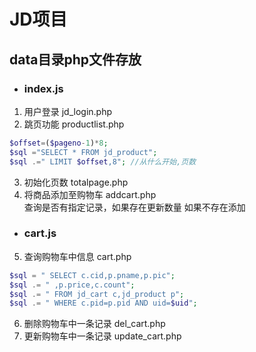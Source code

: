 JD项目
====
## data目录php文件存放
* ### index.js
 1. 用户登录 jd_login.php
 2. 跳页功能 productlist.php
```php
$offset=($pageno-1)*8;
$sql ="SELECT * FROM jd_product";
$sql .=" LIMIT $offset,8"; //从什么开始,页数
```
	
 3. 初始化页数 totalpage.php
 4. 将商品添加至购物车 addcart.php <br>
 查询是否有指定记录，如果存在更新数量 如果不存在添加
 * ### cart.js
 5. 查询购物车中信息 cart.php
 ```php
 $sql = " SELECT c.cid,p.pname,p.pic";
 $sql .= " ,p.price,c.count";
 $sql .= " FROM jd_cart c,jd_product p";
 $sql .= " WHERE c.pid=p.pid AND uid=$uid";
 ```
 6. 删除购物车中一条记录 del_cart.php
 7. 更新购物车中一条记录 update_cart.php
